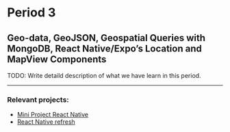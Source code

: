 # Period 3
## Geo-data, GeoJSON, Geospatial Queries with MongoDB, React Native/Expo’s Location and MapView Components

TODO: Write detaild description of what we have learn in this period.

---
### Relevant projects:
- [Mini Project React Native](https://github.com/cph-an178/FullStack-JavaScript/tree/master/miniproject-react-native)
- [React Native refresh](https://github.com/cph-an178/FullStack-JavaScript/tree/master/Period3/react-native-refresh)